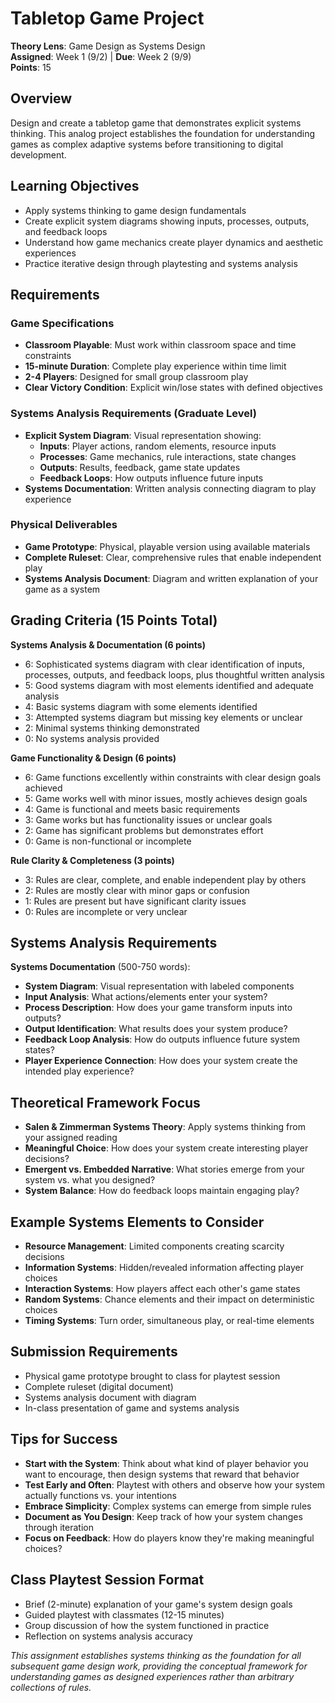 # Tabletop Game Project
**Theory Lens**: Game Design as Systems Design  
**Assigned**: Week 1 (9/2) | **Due**: Week 2 (9/9)  
**Points**: 15

## Overview
Design and create a tabletop game that demonstrates explicit systems thinking. This analog project establishes the foundation for understanding games as complex adaptive systems before transitioning to digital development.

## Learning Objectives
- Apply systems thinking to game design fundamentals
- Create explicit system diagrams showing inputs, processes, outputs, and feedback loops
- Understand how game mechanics create player dynamics and aesthetic experiences
- Practice iterative design through playtesting and systems analysis

## Requirements

### Game Specifications
- **Classroom Playable**: Must work within classroom space and time constraints
- **15-minute Duration**: Complete play experience within time limit
- **2-4 Players**: Designed for small group classroom play
- **Clear Victory Condition**: Explicit win/lose states with defined objectives

### Systems Analysis Requirements (Graduate Level)
- **Explicit System Diagram**: Visual representation showing:
  - **Inputs**: Player actions, random elements, resource inputs
  - **Processes**: Game mechanics, rule interactions, state changes  
  - **Outputs**: Results, feedback, game state updates
  - **Feedback Loops**: How outputs influence future inputs
- **Systems Documentation**: Written analysis connecting diagram to play experience

### Physical Deliverables
- **Game Prototype**: Physical, playable version using available materials
- **Complete Ruleset**: Clear, comprehensive rules that enable independent play
- **Systems Analysis Document**: Diagram and written explanation of your game as a system

## Grading Criteria (15 Points Total)

**Systems Analysis & Documentation (6 points)**
- 6: Sophisticated systems diagram with clear identification of inputs, processes, outputs, and feedback loops, plus thoughtful written analysis
- 5: Good systems diagram with most elements identified and adequate analysis
- 4: Basic systems diagram with some elements identified
- 3: Attempted systems diagram but missing key elements or unclear
- 2: Minimal systems thinking demonstrated
- 0: No systems analysis provided

**Game Functionality & Design (6 points)**  
- 6: Game functions excellently within constraints with clear design goals achieved
- 5: Game works well with minor issues, mostly achieves design goals
- 4: Game is functional and meets basic requirements
- 3: Game works but has functionality issues or unclear goals
- 2: Game has significant problems but demonstrates effort
- 0: Game is non-functional or incomplete

**Rule Clarity & Completeness (3 points)**
- 3: Rules are clear, complete, and enable independent play by others
- 2: Rules are mostly clear with minor gaps or confusion
- 1: Rules are present but have significant clarity issues
- 0: Rules are incomplete or very unclear

## Systems Analysis Requirements
**Systems Documentation** (500-750 words):
- **System Diagram**: Visual representation with labeled components
- **Input Analysis**: What actions/elements enter your system?
- **Process Description**: How does your game transform inputs into outputs?
- **Output Identification**: What results does your system produce?
- **Feedback Loop Analysis**: How do outputs influence future system states?
- **Player Experience Connection**: How does your system create the intended play experience?

## Theoretical Framework Focus
- **Salen & Zimmerman Systems Theory**: Apply systems thinking from your assigned reading
- **Meaningful Choice**: How does your system create interesting player decisions?
- **Emergent vs. Embedded Narrative**: What stories emerge from your system vs. what you designed?
- **System Balance**: How do feedback loops maintain engaging play?

## Example Systems Elements to Consider
- **Resource Management**: Limited components creating scarcity decisions
- **Information Systems**: Hidden/revealed information affecting player choices
- **Interaction Systems**: How players affect each other's game states
- **Random Systems**: Chance elements and their impact on deterministic choices
- **Timing Systems**: Turn order, simultaneous play, or real-time elements

## Submission Requirements
- Physical game prototype brought to class for playtest session
- Complete ruleset (digital document)
- Systems analysis document with diagram
- In-class presentation of game and systems analysis

## Tips for Success
- **Start with the System**: Think about what kind of player behavior you want to encourage, then design systems that reward that behavior
- **Test Early and Often**: Playtest with others and observe how your system actually functions vs. your intentions
- **Embrace Simplicity**: Complex systems can emerge from simple rules
- **Document as You Design**: Keep track of how your system changes through iteration
- **Focus on Feedback**: How do players know they're making meaningful choices?

## Class Playtest Session Format
- Brief (2-minute) explanation of your game's system design goals
- Guided playtest with classmates (12-15 minutes)
- Group discussion of how the system functioned in practice
- Reflection on systems analysis accuracy

*This assignment establishes systems thinking as the foundation for all subsequent game design work, providing the conceptual framework for understanding games as designed experiences rather than arbitrary collections of rules.*
